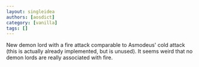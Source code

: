 ```yaml
---
layout: singleidea
authors: [aosdict]
category: [vanilla]
tags: []
---
```

New demon lord with a fire attack comparable to Asmodeus' cold attack (this is actually already implemented, but is unused). It seems weird that no demon lords are really associated with fire.
